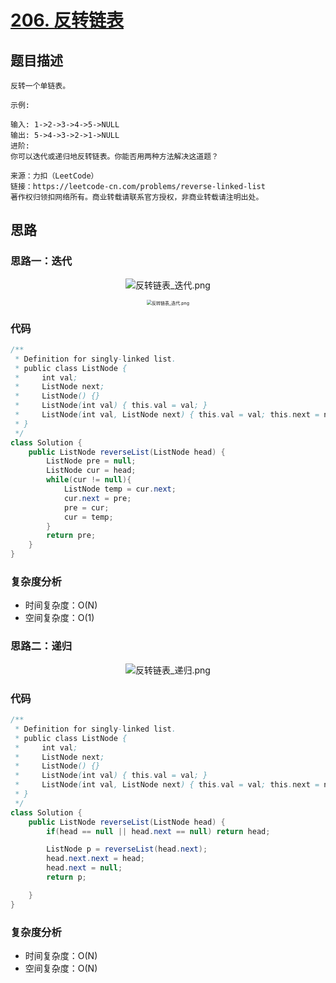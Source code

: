 # [206. 反转链表](https://leetcode-cn.com/problems/reverse-linked-list/)

## 题目描述

```
反转一个单链表。

示例:

输入: 1->2->3->4->5->NULL
输出: 5->4->3->2->1->NULL
进阶:
你可以迭代或递归地反转链表。你能否用两种方法解决这道题？

来源：力扣（LeetCode）
链接：https://leetcode-cn.com/problems/reverse-linked-list
著作权归领扣网络所有。商业转载请联系官方授权，非商业转载请注明出处。
```

## 思路

### 思路一：迭代

 <div align=center>
 
  ![反转链表_迭代.png](https://i.loli.net/2021/04/22/KcDLvko9JMilguy.png)
  
  <img src="https://i.loli.net/2021/04/22/KcDLvko9JMilguy.png" alt="反转链表_迭代.png" style="zoom:50%;" />
 
 </div>

### 代码

```java
/**
 * Definition for singly-linked list.
 * public class ListNode {
 *     int val;
 *     ListNode next;
 *     ListNode() {}
 *     ListNode(int val) { this.val = val; }
 *     ListNode(int val, ListNode next) { this.val = val; this.next = next; }
 * }
 */
class Solution {
    public ListNode reverseList(ListNode head) {
        ListNode pre = null;
        ListNode cur = head;
        while(cur != null){
            ListNode temp = cur.next;
            cur.next = pre;
            pre = cur;
            cur = temp;
        }
        return pre;
    }
}
```

### 复杂度分析
- 时间复杂度：O(N)
- 空间复杂度：O(1)

### 思路二：递归

<div align=center>

![反转链表_递归.png](https://i.loli.net/2021/04/22/SXpdVqn1ucNbmiv.png)

</div>

### 代码

```java
/**
 * Definition for singly-linked list.
 * public class ListNode {
 *     int val;
 *     ListNode next;
 *     ListNode() {}
 *     ListNode(int val) { this.val = val; }
 *     ListNode(int val, ListNode next) { this.val = val; this.next = next; }
 * }
 */
class Solution {
    public ListNode reverseList(ListNode head) {
        if(head == null || head.next == null) return head;

        ListNode p = reverseList(head.next);
        head.next.next = head;
        head.next = null;
        return p;

    }
}
```

### 复杂度分析
- 时间复杂度：O(N)
- 空间复杂度：O(N)
